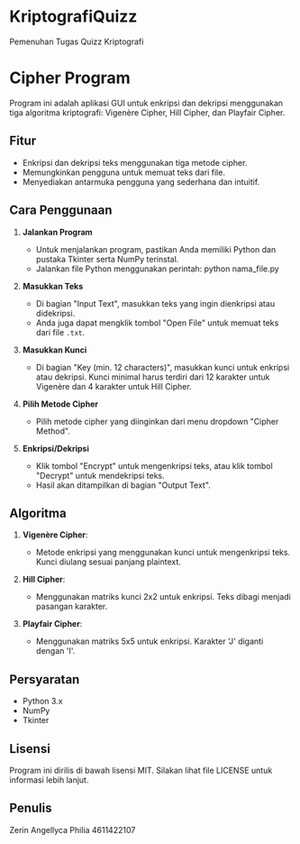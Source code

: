 # KriptografiQuizz
Pemenuhan Tugas Quizz Kriptografi

# Cipher Program

Program ini adalah aplikasi GUI untuk enkripsi dan dekripsi menggunakan tiga algoritma kriptografi: Vigenère Cipher, Hill Cipher, dan Playfair Cipher. 

## Fitur
- Enkripsi dan dekripsi teks menggunakan tiga metode cipher.
- Memungkinkan pengguna untuk memuat teks dari file.
- Menyediakan antarmuka pengguna yang sederhana dan intuitif.

## Cara Penggunaan

1. **Jalankan Program**
   - Untuk menjalankan program, pastikan Anda memiliki Python dan pustaka Tkinter serta NumPy terinstal.
   - Jalankan file Python menggunakan perintah:
     python nama_file.py

2. **Masukkan Teks**
   - Di bagian "Input Text", masukkan teks yang ingin dienkripsi atau didekripsi.
   - Anda juga dapat mengklik tombol "Open File" untuk memuat teks dari file `.txt`.

3. **Masukkan Kunci**
   - Di bagian "Key (min. 12 characters)", masukkan kunci untuk enkripsi atau dekripsi. Kunci minimal harus terdiri dari 12 karakter untuk Vigenère dan 4 karakter untuk Hill Cipher.

4. **Pilih Metode Cipher**
   - Pilih metode cipher yang diinginkan dari menu dropdown "Cipher Method".

5. **Enkripsi/Dekripsi**
   - Klik tombol "Encrypt" untuk mengenkripsi teks, atau klik tombol "Decrypt" untuk mendekripsi teks.
   - Hasil akan ditampilkan di bagian "Output Text".

## Algoritma
1. **Vigenère Cipher**:
   - Metode enkripsi yang menggunakan kunci untuk mengenkripsi teks. Kunci diulang sesuai panjang plaintext.

2. **Hill Cipher**:
   - Menggunakan matriks kunci 2x2 untuk enkripsi. Teks dibagi menjadi pasangan karakter.

3. **Playfair Cipher**:
   - Menggunakan matriks 5x5 untuk enkripsi. Karakter 'J' diganti dengan 'I'.

## Persyaratan
- Python 3.x
- NumPy
- Tkinter

## Lisensi
Program ini dirilis di bawah lisensi MIT. Silakan lihat file LICENSE untuk informasi lebih lanjut.

## Penulis
Zerin Angellyca Philia
4611422107


